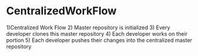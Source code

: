 # CentralizedWorkFlow
1)Centralized Work Flow 
2) Master repository is initialized 
3) Every developer clones this master repository
4) Each developer works on their portion
5) Each developer pushes their changes into the centralized master repository

